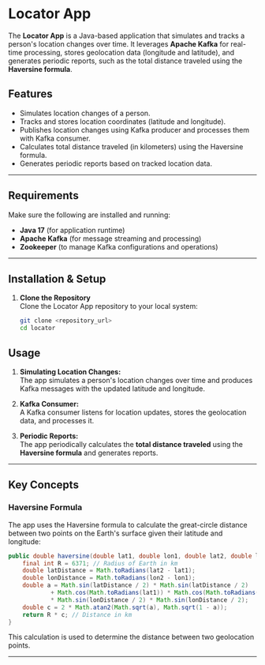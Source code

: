 # Locator App

The **Locator App** is a Java-based application that simulates and tracks a person's location changes over time. It leverages **Apache Kafka** for real-time processing, stores geolocation data (longitude and latitude), and generates periodic reports, such as the total distance traveled using the **Haversine formula**.

## Features

- Simulates location changes of a person.
- Tracks and stores location coordinates (latitude and longitude).
- Publishes location changes using Kafka producer and processes them with Kafka consumer.
- Calculates total distance traveled (in kilometers) using the Haversine formula.
- Generates periodic reports based on tracked location data.

---

## Requirements

Make sure the following are installed and running:

- **Java 17** (for application runtime)
- **Apache Kafka** (for message streaming and processing)
- **Zookeeper** (to manage Kafka configurations and operations)

---

## Installation & Setup

1. **Clone the Repository**  
   Clone the Locator App repository to your local system:

   ```bash
   git clone <repository_url>
   cd locator
   ```

## Usage

1. **Simulating Location Changes:**  
   The app simulates a person's location changes over time and produces Kafka messages with the updated latitude and longitude.

2. **Kafka Consumer:**  
   A Kafka consumer listens for location updates, stores the geolocation data, and processes it.

3. **Periodic Reports:**  
   The app periodically calculates the **total distance traveled** using the **Haversine formula** and generates reports.

---

## Key Concepts

### Haversine Formula
The app uses the Haversine formula to calculate the great-circle distance between two points on the Earth's surface given their latitude and longitude:

```java
public double haversine(double lat1, double lon1, double lat2, double lon2) {
    final int R = 6371; // Radius of Earth in km
    double latDistance = Math.toRadians(lat2 - lat1);
    double lonDistance = Math.toRadians(lon2 - lon1);
    double a = Math.sin(latDistance / 2) * Math.sin(latDistance / 2)
            + Math.cos(Math.toRadians(lat1)) * Math.cos(Math.toRadians(lat2))
            * Math.sin(lonDistance / 2) * Math.sin(lonDistance / 2);
    double c = 2 * Math.atan2(Math.sqrt(a), Math.sqrt(1 - a));
    return R * c; // Distance in km
}
```

This calculation is used to determine the distance between two geolocation points.

---
